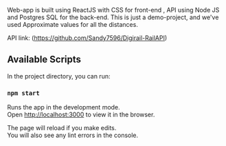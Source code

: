 Web-app is built using ReactJS with CSS for front-end , API using Node JS and Postgres SQL for the back-end. This is just a demo-project, and we've used Approximate values for all the distances.

API link: (https://github.com/Sandy7596/Digirail-RailAPI)


## Available Scripts

In the project directory, you can run:

### `npm start`

Runs the app in the development mode.<br />
Open [http://localhost:3000](http://localhost:3000) to view it in the browser.

The page will reload if you make edits.<br />
You will also see any lint errors in the console.
            

